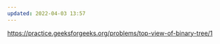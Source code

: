 ```yaml
---
updated: 2022-04-03 13:57
---
```

https://practice.geeksforgeeks.org/problems/top-view-of-binary-tree/1